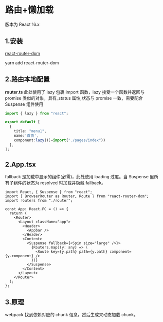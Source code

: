 # 路由+懒加载

版本为 React 16.x

## 1.安装

[react-router-dom](https://reacttraining.com/react-router/)

yarn add react-router-dom

## 2.路由本地配置

**router.ts**
此处使用了 lazy 包裹 import 函数，lazy 接受一个函数并返回与 promise 类似的对象，具有\_status 属性,状态与 promise 一致，需要配合 Suspense 组件使用

```ts
import { lazy } from "react";

export default [
  {
    title: "menu1",
    name:'首页',
    component:lazy(()=import("./pages/index"))
  },
];
```

## 2.App.tsx

fallback 是加载中显示的组件(必需)，此处使用 loading 过度。当 Suspense 里所有子组件的状态为 resolved 时加载并隐藏 fallback。

```tsx
import React, { Suspense } from "react";
import { BrowserRouter as Router, Route } from "react-router-dom";
import routers from "./router";

const App: React.FC = () => {
  return (
    <Router>
      <Layout className="app">
        <Header>
          <Appbar />
        </Header>
        <Content>
          <Suspense fallback={<Spin size="large" />}>
            {Routers.map((y: any) => (
              <Route key={y.path} path={y.path} component={y.component} />
            ))}
          </Suspense>
        </Content>
      </Layout>
    </Router>
  );
};
```

## 3.原理

webpack 找到依赖对应的 chunk 信息，然后生成<Script></Script>来动态加载 chunk。
